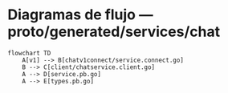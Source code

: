 # Diagramas de flujo — proto/generated/services/chat

```mermaid
flowchart TD
    A[v1] --> B[chatv1connect/service.connect.go]
    B --> C[client/chatservice.client.go]
    A --> D[service.pb.go]
    A --> E[types.pb.go]
```

